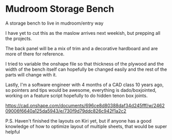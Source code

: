 # Mudroom Storage Bench

A storage bench to live in mudroom/entry way

I have yet to cut this as the maslow arrives next weekish, but prepping all the projects.

The back panel will be a mix of trim and a decorative hardboard and are more of there for reference.

I tried to variable the onshape file so that thickness of the plywood and the width of the bench itself can hopefully be changed easily and the rest of the parts will change with it.

Lastly, I'm a software engineer with 4 months of a CAD class 10 years ago, so pointers and tips would be awesome, everything is dado/boxjointed, working on a feature script hopefully to do hidden tenon box joints.

https://cad.onshape.com/documents/696ce8d80388daf34d245fff/w/246209006f6640a125da5943/e/730f9d79ddc826c942f1a2c2

P.S. Haven't finished the layouts on Kiri yet, but if anyone has a good knowledge of how to optimize layout of multiple sheets, that would be super helpful
